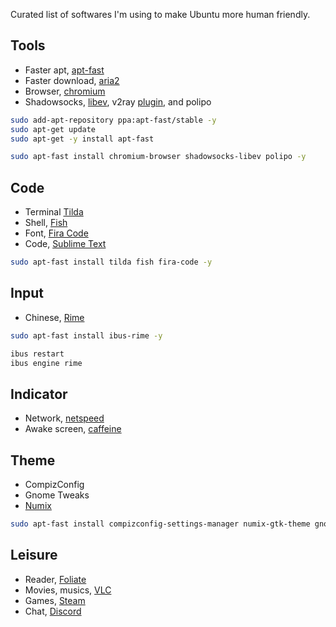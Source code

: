 Curated list of softwares I'm using to make Ubuntu more human friendly.

## Tools

* Faster apt, [apt-fast](https://github.com/ilikenwf/apt-fast)
* Faster download, [aria2](https://aria2.github.io/)
* Browser, [chromium](https://www.chromium.org/)
* Shadowsocks, [libev](https://github.com/shadowsocks/shadowsocks-libev), v2ray [plugin](https://github.com/shadowsocks/v2ray-plugin), and polipo

```bash
sudo add-apt-repository ppa:apt-fast/stable -y
sudo apt-get update
sudo apt-get -y install apt-fast

sudo apt-fast install chromium-browser shadowsocks-libev polipo -y
```

## Code

* Terminal [Tilda](https://github.com/lanoxx/tilda)
* Shell, [Fish](https://github.com/fish-shell/fish-shell)
* Font, [Fira Code](https://github.com/tonsky/FiraCode)
* Code, [Sublime Text](https://www.sublimetext.com/)

```bash
sudo apt-fast install tilda fish fira-code -y
```

## Input

* Chinese, [Rime](https://github.com/rime/home)

```bash
sudo apt-fast install ibus-rime -y

ibus restart
ibus engine rime
```

## Indicator

* Network, [netspeed](https://github.com/mgedmin/indicator-netspeed)
* Awake screen, [caffeine](https://launchpad.net/caffeine/)

## Theme

* CompizConfig
* Gnome Tweaks
* [Numix](https://github.com/numixproject/numix-icon-theme-square)

```bash
sudo apt-fast install compizconfig-settings-manager numix-gtk-theme gnome-tweaks -y
```

## Leisure

* Reader, [Foliate](https://github.com/johnfactotum/foliate)
* Movies, musics, [VLC](https://github.com/videolan/vlc)
* Games, [Steam](https://store.steampowered.com/)
* Chat, [Discord](https://linuxconfig.org/how-to-install-discord-on-ubuntu-20-04-focal-fossa-linux)
